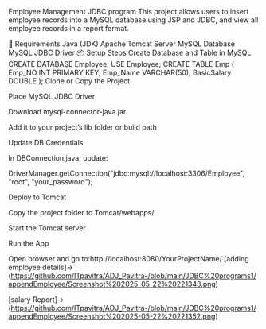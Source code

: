 Employee Management JDBC program
This project allows users to insert employee records into a MySQL database using JSP and JDBC, and view all employee records in a report format.

🔧 Requirements
Java (JDK)
Apache Tomcat Server
MySQL Database
MySQL JDBC Driver
📦 Setup Steps
Create Database and Table in MySQL
CREATE DATABASE Employee;
USE Employee;
CREATE TABLE Emp (
    Emp_NO INT PRIMARY KEY,
    Emp_Name VARCHAR(50),
    BasicSalary DOUBLE
);
Clone or Copy the Project

Place MySQL JDBC Driver

Download mysql-connector-java.jar

Add it to your project’s lib folder or build path

Update DB Credentials

In DBConnection.java, update:

DriverManager.getConnection("jdbc:mysql://localhost:3306/Employee", "root", "your_password");

Deploy to Tomcat

Copy the project folder to Tomcat/webapps/

Start the Tomcat server

Run the App

Open browser and go to:http://localhost:8080/YourProjectName/
[adding employee details]->(https://github.com/ITpavitra/ADJ_Pavitra-/blob/main/JDBC%20programs1/appendEmployee/Screenshot%202025-05-22%20221343.png)

[salary Report]->(https://github.com/ITpavitra/ADJ_Pavitra-/blob/main/JDBC%20programs1/appendEmployee/Screenshot%202025-05-22%20221352.png)
